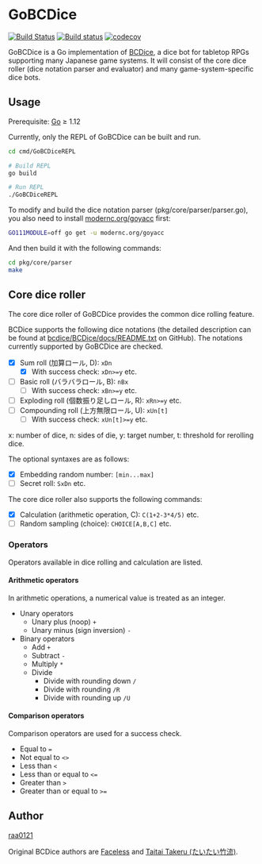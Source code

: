 # GoBCDice

[![Build Status](https://travis-ci.org/raa0121/GoBCDice.svg?branch=master)](https://travis-ci.org/raa0121/GoBCDice)
[![Build status](https://ci.appveyor.com/api/projects/status/4gl47493rao9t4b8/branch/master?svg=true)](https://ci.appveyor.com/project/raa0121/gobcdice/branch/master)
[![codecov](https://codecov.io/gh/raa0121/GoBCDice/branch/master/graph/badge.svg)](https://codecov.io/gh/raa0121/GoBCDice)

GoBCDice is a Go implementation of [BCDice](https://github.com/bcdice/BCDice),
a dice bot for tabletop RPGs supporting many Japanese game systems.
It will consist of the core dice roller (dice notation parser and evaluator) and
many game-system-specific dice bots.

## Usage

Prerequisite: [Go](https://golang.org/dl/) &ge; 1.12

Currently, only the REPL of GoBCDice can be built and run.

```bash
cd cmd/GoBCDiceREPL

# Build REPL
go build

# Run REPL
./GoBCDiceREPL
```

To modify and build the dice notation parser (pkg/core/parser/parser.go),
you also need to install [modernc.org/goyacc](https://godoc.org/modernc.org/goyacc)
first:

```bash
GO111MODULE=off go get -u modernc.org/goyacc
```

And then build it with the following commands:

```bash
cd pkg/core/parser
make
```

## Core dice roller

The core dice roller of GoBCDice provides the common dice rolling feature.

BCDice supports the following dice notations (the detailed description can be found
at [bcdice/BCDice/docs/README.txt](https://github.com/bcdice/BCDice/tree/master/docs)
on GitHub).
The notations currently supported by GoBCDice are checked.

* [x] Sum roll (加算ロール, D): `xDn`
    * [x] With success check: `xDn>=y` etc.
* [ ] Basic roll (バラバラロール, B): `nBx`
    * [ ] With success check: `xBn>=y` etc.
* [ ] Exploding roll (個数振り足しロール, R): `xRn>=y` etc.
* [ ] Compounding roll (上方無限ロール, U): `xUn[t]`
    * [ ] With success check: `xUn[t]>=y` etc.

x: number of dice, n: sides of die, y: target number, t: threshold for rerolling dice.

The optional syntaxes are as follows:

* [x] Embedding random number: `[min...max]`
* [ ] Secret roll: `SxDn` etc.

The core dice roller also supports the following commands:

* [x] Calculation (arithmetic operation, C): `C(1+2-3*4/5)` etc.
* [ ] Random sampling (choice): `CHOICE[A,B,C]` etc.

### Operators

Operators available in dice rolling and calculation are listed.

#### Arithmetic operators

In arithmetic operations, a numerical value is treated as an integer.

* Unary operators
    * Unary plus (noop) `+`
    * Unary minus (sign inversion) `-`
* Binary operators
    * Add `+`
    * Subtract `-`
    * Multiply `*`
    * Divide
        * Divide with rounding down `/`
        * Divide with rounding `/R`
        * Divide with rounding up `/U`

#### Comparison operators

Comparison operators are used for a success check.

* Equal to `=`
* Not equal to `<>`
* Less than `<`
* Less than or equal to `<=`
* Greater than `>`
* Greater than or equal to `>=`

## Author

[raa0121](https://twitter.com/raa0121)

Original BCDice authors are [Faceless](https://twitter.com/Faceless192x) and
[Taitai Takeru (たいたい竹流)](https://twitter.com/torgtaitai).
